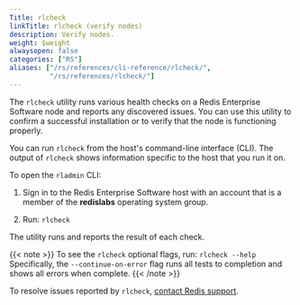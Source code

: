 ```yaml
---
Title: rlcheck
linkTitle: rlcheck (verify nodes)
description: Verify nodes.
weight: $weight
alwaysopen: false
categories: ["RS"]
aliases: ["/rs/references/cli-reference/rlcheck/",
          "/rs/references/rlcheck/"]
---
```

The `rlcheck` utility runs various health checks on a Redis Enterprise Software node and reports any discovered issues.
You can use this utility to confirm a successful installation or to verify that the node is functioning properly.

You can run `rlcheck` from the host's command-line interface (CLI).
The output of `rlcheck` shows information specific to the host that you run it on.

To open the `rladmin` CLI:

1. Sign in to the Redis Enterprise Software host with an account that is a member of the **redislabs** operating system group.

1. Run: `rlcheck`

The utility runs and reports the result of each check.

{{< note >}}
To see the `rlcheck` optional flags, run: `rlcheck --help`
Specifically, the `--continue-on-error` flag runs all tests to completion and shows all errors when complete.
{{< /note >}}

To resolve issues reported by `rlcheck`, [contact Redis support](https://redis.com/company/support/).
